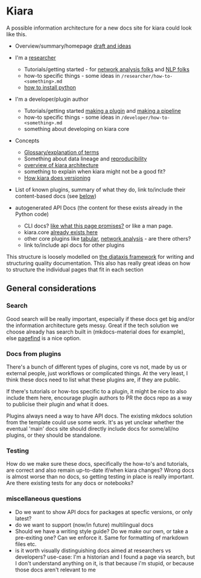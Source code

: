 # Kiara

A possible information architecture for a new docs site for kiara could look like this.

- Overview/summary/homepage [draft and ideas](./overview.md)

- I'm a [researcher](./researcher/index.md)

  - Tutorials/getting started - for [network analysis folks](/researcher/getting-started-network-analysis.md) and [NLP folks](/researcher/getting-started-nlp.md)
  - how-to specific things - some ideas in `/researcher/how-to-<something>.md`
  - [how to install python](./researcher/how-to-install-python.md)

- I'm a developer/plugin author

  - Tutorials/getting started [making a plugin](./developer/getting-started-making-plugin.md) and [making a pipeline](./developer/getting-started-making-pipeline.md)
  - how-to specific things - some ideas in `/developer/how-to-<something>.md`
  - something about developing on kiara core

- Concepts

  - [Glossary/explanation of terms](./concepts/glossary.md)
  - Something about data lineage and [reproducibility](./concepts/reproducible-research.md)
  - [overview of kiara architecture](./concepts/architecture.md)
  - something to explain when kiara might not be a good fit?
  - [How kiara does versioning](./concepts/versioning.md)

- List of known plugins, summary of what they do, link to/include their content-based docs (see [below](#docs-from-plugins))

- autogenerated API Docs (the content for these exists already in the Python code)
  - CLI docs? [like what this page promises?](https://dharpa.org/kiara.documentation/latest/usage/) or like a man page.
  - kiara.core [already exists here](https://dharpa.org/kiara/latest/reference/kiara/__init__/)
  - other core plugins like [tabular](https://dharpa.org/kiara_plugin.tabular/latest/reference/kiara_plugin/tabular/__init__/), [network analysis](https://dharpa.org/kiara_plugin.network_analysis/latest/reference/kiara_plugin/network_analysis/__init__/) - are there others?
  - link to/include api docs for other plugins

This structure is loosely modelled on [the diataxis framework](https://diataxis.fr/) for writing and structuring quality documentation. This also has really great ideas on how to structure the individual pages that fit in each section

## General considerations

### Search

Good search will be really important, especially if these docs get big and/or the information architecture gets messy. Great if the tech solution we choose already has search built in (mkdocs-material does for example), else [pagefind](https://pagefind.app/) is a nice option.

### Docs from plugins

There's a bunch of different types of plugins, core vs not, made by us or external people, just workflows or complicated things. At the very least, I think these docs need to list what these plugins are, if they are public.

If there's tutorials or how-tos specific to a plugin, it might be nice to also include them here, encourage plugin authors to PR the docs repo as a way to publicise their plugin and what it does.

Plugins always need a way to have API docs. The existing mkdocs solution from the template could use some work. It's as yet unclear whether the eventual 'main' docs site should directly include docs for some/all/no plugins, or they should be standalone.

### Testing

How do we make sure these docs, specifically the how-to's and tutorials, are correct and also remain up-to-date if/when kiara changes? Wrong docs is almost worse than no docs, so getting testing in place is really important. Are there existing tests for any docs or notebooks?

### miscellaneous questions

- Do we want to show API docs for packages at specfic versions, or only latest?
- do we want to support (now/in future) multilingual docs
- Should we have a writing style guide? Do we make our own, or take a pre-exiting one? Can we enforce it. Same for formatting of markdown files etc.
- is it worth visually distinguishing docs aimed at researchers vs developers? use-case: I'm a historian and I found a page via search, but I don't understand anything on it, is that because i'm stupid, or because those docs aren't relevant to me
